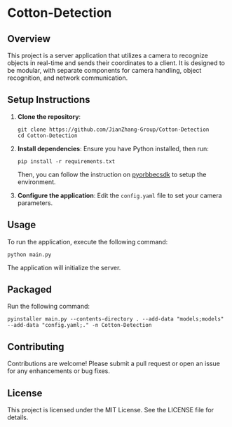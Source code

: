 # Cotton-Detection

## Overview
This project is a server application that utilizes a camera to recognize objects in real-time and sends their coordinates to a client. It is designed to be modular, with separate components for camera handling, object recognition, and network communication.

## Setup Instructions
1. **Clone the repository**:
   ```
   git clone https://github.com/JianZhang-Group/Cotton-Detection
   cd Cotton-Detection
   ```

2. **Install dependencies**:
   Ensure you have Python installed, then run:
   ```
   pip install -r requirements.txt
   ```

   Then, you can follow the instruction on [pyorbbecsdk](https://orbbec.github.io/pyorbbecsdk/index.html) to setup the environment.

3. **Configure the application**:
   Edit the `config.yaml` file to set your camera parameters.

## Usage
To run the application, execute the following command:
```
python main.py
```

The application will initialize the server.

## Packaged
Run the following command:
```
pyinstaller main.py --contents-directory . --add-data "models;models" --add-data "config.yaml;." -n Cotton-Detection
```

## Contributing
Contributions are welcome! Please submit a pull request or open an issue for any enhancements or bug fixes.

## License
This project is licensed under the MIT License. See the LICENSE file for details.